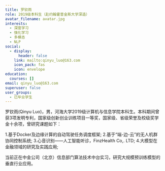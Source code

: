 ```yaml
---
title: 罗钦雨
role: 2019级本科生（赴约翰霍普金斯大学深造）
avatar_filename: avatar.jpg
interests:
  - 深度学习
  - 强化学习
  - 多模态
  - NLP
social:
  - display:
      header: false
    link: mailto:qinyu_luo@163.com
    icon_pack: fas
    icon: envelope
education:
  courses: []
email: qinyu_luo@163.com
superuser: false
user_groups:
  - 已毕业学生
---
```

罗钦雨(Qinyu Luo)，男，河海大学2019级计算机与信息学院本科生。本科期间曾获3项发明专利，国家级创新创业训练项目一等奖，国家级、省级荣誉及校级奖学金十余项，曾研究课题如下：

1.基于Docker及边缘计算的自动驾驶任务调度框架;
2.基于“端-边-云”的无人机群协同控制系统;
3.心音识别——人工智能听诊，FinzHealth Co,. LTD;
4.大模型在金融领域的研究及实践应用;

当前正在中金公司（北京）信息部门算法技术中台实习，研究大规模预训练模型的垂直行业应用。
